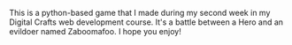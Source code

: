 This is a python-based game that I made during my second week in my Digital Crafts web development course.
It's a battle between a Hero and an evildoer named Zaboomafoo. I hope you enjoy!

